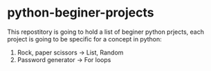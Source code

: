 # python-beginer-projects
This repostitory is going to hold a list of beginer python prjects, each project is going to be specific for a concept in python:
1. Rock, paper scissors -> List, Random
2. Password generator -> For loops
